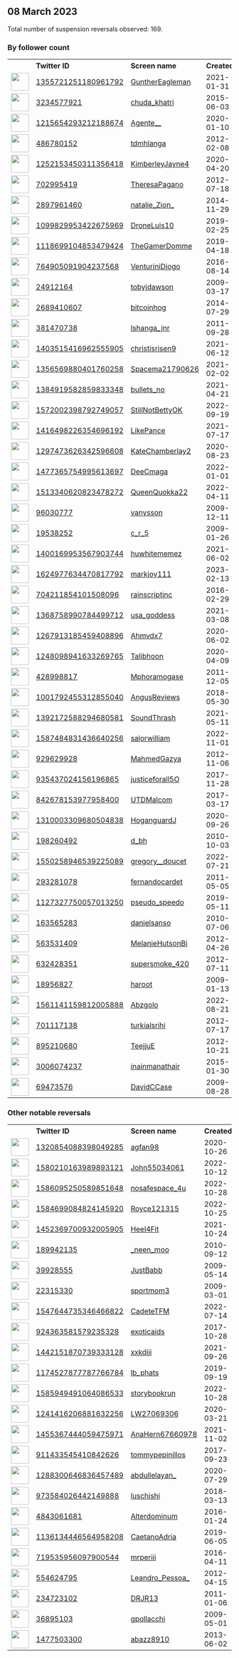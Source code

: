 
## 08 March 2023
Total number of suspension reversals observed: 169.

### By follower count
<table><tr><th></th><th align="left">Twitter ID</th><th align="left">Screen name</th>
<th align="left">Created</th><th align="left">Status</th><th align="left">Suspended</th><th align="left">Followers</th>
<tr><td><a href="https://pbs.twimg.com/profile_images/1606836521784512512/Xb-_cXXi_normal.jpg"><img src="https://pbs.twimg.com/profile_images/1606836521784512512/Xb-_cXXi_normal.jpg" width="40px" height="40px" align="center"/></a></td><td><a href="https://twitter.com/intent/user?user_id=1355721251180961792">1355721251180961792</a></td><td><a href="https://twitter.com/GuntherEagleman">GuntherEagleman</a></td><td>2021-01-31</td><td align="center"></td><td>2023-03-06</td><td>242226</td></tr>
<tr><td><a href="https://pbs.twimg.com/profile_images/1561130287656214528/XwDXUxrH_normal.jpg"><img src="https://pbs.twimg.com/profile_images/1561130287656214528/XwDXUxrH_normal.jpg" width="40px" height="40px" align="center"/></a></td><td><a href="https://twitter.com/intent/user?user_id=3234577921">3234577921</a></td><td><a href="https://twitter.com/chuda_khatri">chuda_khatri</a></td><td>2015-06-03</td><td align="center"></td><td>2022-12-08</td><td>11762</td></tr>
<tr><td><a href="https://pbs.twimg.com/profile_images/1629226431107547136/Z5zAeUvp_normal.jpg"><img src="https://pbs.twimg.com/profile_images/1629226431107547136/Z5zAeUvp_normal.jpg" width="40px" height="40px" align="center"/></a></td><td><a href="https://twitter.com/intent/user?user_id=1215654293212188674">1215654293212188674</a></td><td><a href="https://twitter.com/Agente__">Agente__</a></td><td>2020-01-10</td><td align="center"></td><td>2022-12-16</td><td>10055</td></tr>
<tr><td><a href="https://pbs.twimg.com/profile_images/1426265549143674880/J7EkXcJ3_normal.jpg"><img src="https://pbs.twimg.com/profile_images/1426265549143674880/J7EkXcJ3_normal.jpg" width="40px" height="40px" align="center"/></a></td><td><a href="https://twitter.com/intent/user?user_id=486780152">486780152</a></td><td><a href="https://twitter.com/tdmhlanga">tdmhlanga</a></td><td>2012-02-08</td><td align="center"></td><td>2022-12-22</td><td>9251</td></tr>
<tr><td><a href="https://pbs.twimg.com/profile_images/1633162270392844289/ofo19Bi1_normal.jpg"><img src="https://pbs.twimg.com/profile_images/1633162270392844289/ofo19Bi1_normal.jpg" width="40px" height="40px" align="center"/></a></td><td><a href="https://twitter.com/intent/user?user_id=1252153450311356418">1252153450311356418</a></td><td><a href="https://twitter.com/KimberleyJayne4">KimberleyJayne4</a></td><td>2020-04-20</td><td align="center"></td><td>2022-07-19</td><td>6767</td></tr>
<tr><td><a href="https://pbs.twimg.com/profile_images/1328113394185097220/tIlxBW2P_normal.jpg"><img src="https://pbs.twimg.com/profile_images/1328113394185097220/tIlxBW2P_normal.jpg" width="40px" height="40px" align="center"/></a></td><td><a href="https://twitter.com/intent/user?user_id=702995419">702995419</a></td><td><a href="https://twitter.com/TheresaPagano">TheresaPagano</a></td><td>2012-07-18</td><td align="center"></td><td></td><td>6256</td></tr>
<tr><td><a href="https://pbs.twimg.com/profile_images/1590416267080507393/mYLfZRlQ_normal.jpg"><img src="https://pbs.twimg.com/profile_images/1590416267080507393/mYLfZRlQ_normal.jpg" width="40px" height="40px" align="center"/></a></td><td><a href="https://twitter.com/intent/user?user_id=2897961460">2897961460</a></td><td><a href="https://twitter.com/natalie_Zion_">natalie_Zion_</a></td><td>2014-11-29</td><td align="center"></td><td>2023-02-27</td><td>3800</td></tr>
<tr><td><a href="https://pbs.twimg.com/profile_images/1544318631244349444/HnwtV_TR_normal.jpg"><img src="https://pbs.twimg.com/profile_images/1544318631244349444/HnwtV_TR_normal.jpg" width="40px" height="40px" align="center"/></a></td><td><a href="https://twitter.com/intent/user?user_id=1099829953422675969">1099829953422675969</a></td><td><a href="https://twitter.com/DroneLuis10">DroneLuis10</a></td><td>2019-02-25</td><td align="center"></td><td>2022-07-28</td><td>3760</td></tr>
<tr><td><a href="https://pbs.twimg.com/profile_images/1629015692845490176/tqGP7Ns8_normal.jpg"><img src="https://pbs.twimg.com/profile_images/1629015692845490176/tqGP7Ns8_normal.jpg" width="40px" height="40px" align="center"/></a></td><td><a href="https://twitter.com/intent/user?user_id=1118699104853479424">1118699104853479424</a></td><td><a href="https://twitter.com/TheGamerDomme">TheGamerDomme</a></td><td>2019-04-18</td><td align="center"></td><td>2022-04-14</td><td>3357</td></tr>
<tr><td><a href="https://pbs.twimg.com/profile_images/1363171599067840518/Y-75cVVK_normal.jpg"><img src="https://pbs.twimg.com/profile_images/1363171599067840518/Y-75cVVK_normal.jpg" width="40px" height="40px" align="center"/></a></td><td><a href="https://twitter.com/intent/user?user_id=764905091904237568">764905091904237568</a></td><td><a href="https://twitter.com/VenturiniDiogo">VenturiniDiogo</a></td><td>2016-08-14</td><td align="center"></td><td></td><td>3154</td></tr>
<tr><td><a href="https://pbs.twimg.com/profile_images/1488141205833662467/VXUYb13M_normal.jpg"><img src="https://pbs.twimg.com/profile_images/1488141205833662467/VXUYb13M_normal.jpg" width="40px" height="40px" align="center"/></a></td><td><a href="https://twitter.com/intent/user?user_id=24912164">24912164</a></td><td><a href="https://twitter.com/tobyjdawson">tobyjdawson</a></td><td>2009-03-17</td><td align="center"></td><td>2022-06-07</td><td>2762</td></tr>
<tr><td><a href="https://pbs.twimg.com/profile_images/1476896505374158848/Nm6-2nj1_normal.jpg"><img src="https://pbs.twimg.com/profile_images/1476896505374158848/Nm6-2nj1_normal.jpg" width="40px" height="40px" align="center"/></a></td><td><a href="https://twitter.com/intent/user?user_id=2689410607">2689410607</a></td><td><a href="https://twitter.com/bitcoinhog">bitcoinhog</a></td><td>2014-07-29</td><td align="center"></td><td>2022-08-12</td><td>2594</td></tr>
<tr><td><a href="https://pbs.twimg.com/profile_images/1633036634835877888/2eINZG6Y_normal.jpg"><img src="https://pbs.twimg.com/profile_images/1633036634835877888/2eINZG6Y_normal.jpg" width="40px" height="40px" align="center"/></a></td><td><a href="https://twitter.com/intent/user?user_id=381470738">381470738</a></td><td><a href="https://twitter.com/Ishanga_jnr">Ishanga_jnr</a></td><td>2011-09-28</td><td align="center"></td><td>2022-08-02</td><td>2436</td></tr>
<tr><td><a href="https://pbs.twimg.com/profile_images/1586464509031587841/9zFXp1hG_normal.jpg"><img src="https://pbs.twimg.com/profile_images/1586464509031587841/9zFXp1hG_normal.jpg" width="40px" height="40px" align="center"/></a></td><td><a href="https://twitter.com/intent/user?user_id=1403515416962555905">1403515416962555905</a></td><td><a href="https://twitter.com/christisrisen9">christisrisen9</a></td><td>2021-06-12</td><td align="center"></td><td>2023-02-09</td><td>2059</td></tr>
<tr><td><a href="https://pbs.twimg.com/profile_images/1438268421544759298/k2PHYjhb_normal.jpg"><img src="https://pbs.twimg.com/profile_images/1438268421544759298/k2PHYjhb_normal.jpg" width="40px" height="40px" align="center"/></a></td><td><a href="https://twitter.com/intent/user?user_id=1356569880401760258">1356569880401760258</a></td><td><a href="https://twitter.com/Spacema21790626">Spacema21790626</a></td><td>2021-02-02</td><td align="center"></td><td>2022-08-25</td><td>1962</td></tr>
<tr><td><a href="https://pbs.twimg.com/profile_images/1489676262872436737/_2mm_-8A_normal.jpg"><img src="https://pbs.twimg.com/profile_images/1489676262872436737/_2mm_-8A_normal.jpg" width="40px" height="40px" align="center"/></a></td><td><a href="https://twitter.com/intent/user?user_id=1384919582859833348">1384919582859833348</a></td><td><a href="https://twitter.com/bullets_no">bullets_no</a></td><td>2021-04-21</td><td align="center"></td><td>2022-08-03</td><td>1780</td></tr>
<tr><td><a href="https://pbs.twimg.com/profile_images/1572413794697224192/M-K70hFp_normal.jpg"><img src="https://pbs.twimg.com/profile_images/1572413794697224192/M-K70hFp_normal.jpg" width="40px" height="40px" align="center"/></a></td><td><a href="https://twitter.com/intent/user?user_id=1572002398792749057">1572002398792749057</a></td><td><a href="https://twitter.com/StillNotBettyOK">StillNotBettyOK</a></td><td>2022-09-19</td><td align="center"></td><td>2022-11-19</td><td>1730</td></tr>
<tr><td><a href="https://pbs.twimg.com/profile_images/1602525878717669377/Noz2e72W_normal.jpg"><img src="https://pbs.twimg.com/profile_images/1602525878717669377/Noz2e72W_normal.jpg" width="40px" height="40px" align="center"/></a></td><td><a href="https://twitter.com/intent/user?user_id=1416498226354696192">1416498226354696192</a></td><td><a href="https://twitter.com/LikePance">LikePance</a></td><td>2021-07-17</td><td align="center"></td><td>2022-12-26</td><td>1376</td></tr>
<tr><td><a href="https://pbs.twimg.com/profile_images/1395690412640198656/LcBbiFSE_normal.jpg"><img src="https://pbs.twimg.com/profile_images/1395690412640198656/LcBbiFSE_normal.jpg" width="40px" height="40px" align="center"/></a></td><td><a href="https://twitter.com/intent/user?user_id=1297473626342596608">1297473626342596608</a></td><td><a href="https://twitter.com/KateChamberlay2">KateChamberlay2</a></td><td>2020-08-23</td><td align="center"></td><td>2022-05-11</td><td>1359</td></tr>
<tr><td><a href="https://pbs.twimg.com/profile_images/1480337375511420938/EXrloKLV_normal.jpg"><img src="https://pbs.twimg.com/profile_images/1480337375511420938/EXrloKLV_normal.jpg" width="40px" height="40px" align="center"/></a></td><td><a href="https://twitter.com/intent/user?user_id=1477365754995613697">1477365754995613697</a></td><td><a href="https://twitter.com/DeeCmaga">DeeCmaga</a></td><td>2022-01-01</td><td align="center"></td><td>2022-09-17</td><td>1257</td></tr>
<tr><td><a href="https://pbs.twimg.com/profile_images/1626771719750033408/4Ixo3Mqx_normal.jpg"><img src="https://pbs.twimg.com/profile_images/1626771719750033408/4Ixo3Mqx_normal.jpg" width="40px" height="40px" align="center"/></a></td><td><a href="https://twitter.com/intent/user?user_id=1513340620823478272">1513340620823478272</a></td><td><a href="https://twitter.com/QueenQuokka22">QueenQuokka22</a></td><td>2022-04-11</td><td align="center"></td><td>2023-03-01</td><td>1233</td></tr>
<tr><td><a href="https://pbs.twimg.com/profile_images/1567833390597931008/nvi6cqZ2_normal.jpg"><img src="https://pbs.twimg.com/profile_images/1567833390597931008/nvi6cqZ2_normal.jpg" width="40px" height="40px" align="center"/></a></td><td><a href="https://twitter.com/intent/user?user_id=96030777">96030777</a></td><td><a href="https://twitter.com/vanysson">vanysson</a></td><td>2009-12-11</td><td align="center"></td><td>2022-10-23</td><td>1227</td></tr>
<tr><td><a href="https://pbs.twimg.com/profile_images/1064094813186867200/t7kqNsUC_normal.jpg"><img src="https://pbs.twimg.com/profile_images/1064094813186867200/t7kqNsUC_normal.jpg" width="40px" height="40px" align="center"/></a></td><td><a href="https://twitter.com/intent/user?user_id=19538252">19538252</a></td><td><a href="https://twitter.com/c_r_5">c_r_5</a></td><td>2009-01-26</td><td align="center"></td><td></td><td>1126</td></tr>
<tr><td><a href="https://pbs.twimg.com/profile_images/1633212079816724480/kEOilOoN_normal.jpg"><img src="https://pbs.twimg.com/profile_images/1633212079816724480/kEOilOoN_normal.jpg" width="40px" height="40px" align="center"/></a></td><td><a href="https://twitter.com/intent/user?user_id=1400169953567903744">1400169953567903744</a></td><td><a href="https://twitter.com/huwhitememez">huwhitememez</a></td><td>2021-06-02</td><td align="center"></td><td>2022-05-22</td><td>1116</td></tr>
<tr><td><a href="https://pbs.twimg.com/profile_images/1633191263297052672/-5xAHkHR_normal.jpg"><img src="https://pbs.twimg.com/profile_images/1633191263297052672/-5xAHkHR_normal.jpg" width="40px" height="40px" align="center"/></a></td><td><a href="https://twitter.com/intent/user?user_id=1624977634470817792">1624977634470817792</a></td><td><a href="https://twitter.com/markjoy111">markjoy111</a></td><td>2023-02-13</td><td align="center"></td><td>2023-02-24</td><td>1106</td></tr>
<tr><td><a href="https://pbs.twimg.com/profile_images/1467044870799953922/MNT-aghk_normal.jpg"><img src="https://pbs.twimg.com/profile_images/1467044870799953922/MNT-aghk_normal.jpg" width="40px" height="40px" align="center"/></a></td><td><a href="https://twitter.com/intent/user?user_id=704211854101508096">704211854101508096</a></td><td><a href="https://twitter.com/rainscriptinc">rainscriptinc</a></td><td>2016-02-29</td><td align="center"></td><td>2022-07-18</td><td>1040</td></tr>
<tr><td><a href="https://pbs.twimg.com/profile_images/1368869890279370754/RvF9wcm7_normal.jpg"><img src="https://pbs.twimg.com/profile_images/1368869890279370754/RvF9wcm7_normal.jpg" width="40px" height="40px" align="center"/></a></td><td><a href="https://twitter.com/intent/user?user_id=1368758990784499712">1368758990784499712</a></td><td><a href="https://twitter.com/usa_goddess">usa_goddess</a></td><td>2021-03-08</td><td align="center"></td><td></td><td>864</td></tr>
<tr><td><a href="https://pbs.twimg.com/profile_images/1632908928261533698/gAGqnlm1_normal.jpg"><img src="https://pbs.twimg.com/profile_images/1632908928261533698/gAGqnlm1_normal.jpg" width="40px" height="40px" align="center"/></a></td><td><a href="https://twitter.com/intent/user?user_id=1267913185459408896">1267913185459408896</a></td><td><a href="https://twitter.com/Ahmvdx7">Ahmvdx7</a></td><td>2020-06-02</td><td align="center"></td><td>2022-10-16</td><td>823</td></tr>
<tr><td><a href="https://pbs.twimg.com/profile_images/1628108910023278607/b9kSmvfn_normal.jpg"><img src="https://pbs.twimg.com/profile_images/1628108910023278607/b9kSmvfn_normal.jpg" width="40px" height="40px" align="center"/></a></td><td><a href="https://twitter.com/intent/user?user_id=1248098941633269765">1248098941633269765</a></td><td><a href="https://twitter.com/Talibhoon">Talibhoon</a></td><td>2020-04-09</td><td align="center"></td><td>2022-08-19</td><td>795</td></tr>
<tr><td><a href="https://pbs.twimg.com/profile_images/1584765237038817280/dhfuvu9R_normal.jpg"><img src="https://pbs.twimg.com/profile_images/1584765237038817280/dhfuvu9R_normal.jpg" width="40px" height="40px" align="center"/></a></td><td><a href="https://twitter.com/intent/user?user_id=428998817">428998817</a></td><td><a href="https://twitter.com/Mphoramogase">Mphoramogase</a></td><td>2011-12-05</td><td align="center"></td><td>2023-02-14</td><td>773</td></tr>
<tr><td><a href="https://pbs.twimg.com/profile_images/1479555818722840584/DwtcPgxv_normal.jpg"><img src="https://pbs.twimg.com/profile_images/1479555818722840584/DwtcPgxv_normal.jpg" width="40px" height="40px" align="center"/></a></td><td><a href="https://twitter.com/intent/user?user_id=1001792455312855040">1001792455312855040</a></td><td><a href="https://twitter.com/AngusReviews">AngusReviews</a></td><td>2018-05-30</td><td align="center"></td><td></td><td>763</td></tr>
<tr><td><a href="https://pbs.twimg.com/profile_images/1548857031599210496/Az3wQI4D_normal.jpg"><img src="https://pbs.twimg.com/profile_images/1548857031599210496/Az3wQI4D_normal.jpg" width="40px" height="40px" align="center"/></a></td><td><a href="https://twitter.com/intent/user?user_id=1392172588294680581">1392172588294680581</a></td><td><a href="https://twitter.com/SoundThrash">SoundThrash</a></td><td>2021-05-11</td><td align="center"></td><td>2022-08-17</td><td>721</td></tr>
<tr><td><a href="https://pbs.twimg.com/profile_images/1587484947568558080/NIQemS83_normal.jpg"><img src="https://pbs.twimg.com/profile_images/1587484947568558080/NIQemS83_normal.jpg" width="40px" height="40px" align="center"/></a></td><td><a href="https://twitter.com/intent/user?user_id=1587484831436640256">1587484831436640256</a></td><td><a href="https://twitter.com/salorwilliam">salorwilliam</a></td><td>2022-11-01</td><td align="center"></td><td>2023-01-05</td><td>721</td></tr>
<tr><td><a href="https://pbs.twimg.com/profile_images/1586061082946322436/BskoxWWY_normal.jpg"><img src="https://pbs.twimg.com/profile_images/1586061082946322436/BskoxWWY_normal.jpg" width="40px" height="40px" align="center"/></a></td><td><a href="https://twitter.com/intent/user?user_id=929629928">929629928</a></td><td><a href="https://twitter.com/MahmedGazya">MahmedGazya</a></td><td>2012-11-06</td><td align="center"></td><td>2022-11-04</td><td>698</td></tr>
<tr><td><a href="https://pbs.twimg.com/profile_images/937043950468083712/hUdhLOPv_normal.jpg"><img src="https://pbs.twimg.com/profile_images/937043950468083712/hUdhLOPv_normal.jpg" width="40px" height="40px" align="center"/></a></td><td><a href="https://twitter.com/intent/user?user_id=935437024156196865">935437024156196865</a></td><td><a href="https://twitter.com/justiceforall5O">justiceforall5O</a></td><td>2017-11-28</td><td align="center"></td><td>2022-11-15</td><td>668</td></tr>
<tr><td><a href="https://pbs.twimg.com/profile_images/1625849565093171206/5m4_me8q_normal.jpg"><img src="https://pbs.twimg.com/profile_images/1625849565093171206/5m4_me8q_normal.jpg" width="40px" height="40px" align="center"/></a></td><td><a href="https://twitter.com/intent/user?user_id=842678153977958400">842678153977958400</a></td><td><a href="https://twitter.com/UTDMalcom">UTDMalcom</a></td><td>2017-03-17</td><td align="center"></td><td>2022-10-22</td><td>555</td></tr>
<tr><td><a href="https://pbs.twimg.com/profile_images/1545272914316075008/s8es1zbm_normal.jpg"><img src="https://pbs.twimg.com/profile_images/1545272914316075008/s8es1zbm_normal.jpg" width="40px" height="40px" align="center"/></a></td><td><a href="https://twitter.com/intent/user?user_id=1310003309680504838">1310003309680504838</a></td><td><a href="https://twitter.com/HoganguardJ">HoganguardJ</a></td><td>2020-09-26</td><td align="center"></td><td>2022-10-29</td><td>531</td></tr>
<tr><td><a href="https://pbs.twimg.com/profile_images/1060730047198314496/5nlCvsF-_normal.jpg"><img src="https://pbs.twimg.com/profile_images/1060730047198314496/5nlCvsF-_normal.jpg" width="40px" height="40px" align="center"/></a></td><td><a href="https://twitter.com/intent/user?user_id=198260492">198260492</a></td><td><a href="https://twitter.com/d_bh">d_bh</a></td><td>2010-10-03</td><td align="center"></td><td>2022-07-25</td><td>517</td></tr>
<tr><td><a href="https://pbs.twimg.com/profile_images/1628144667895160832/E5oJH1RZ_normal.jpg"><img src="https://pbs.twimg.com/profile_images/1628144667895160832/E5oJH1RZ_normal.jpg" width="40px" height="40px" align="center"/></a></td><td><a href="https://twitter.com/intent/user?user_id=1550258946539225089">1550258946539225089</a></td><td><a href="https://twitter.com/gregory__doucet">gregory__doucet</a></td><td>2022-07-21</td><td align="center"></td><td>2022-10-31</td><td>512</td></tr>
<tr><td><a href="https://pbs.twimg.com/profile_images/1633175992775720962/aUAvCHR1_normal.jpg"><img src="https://pbs.twimg.com/profile_images/1633175992775720962/aUAvCHR1_normal.jpg" width="40px" height="40px" align="center"/></a></td><td><a href="https://twitter.com/intent/user?user_id=293281078">293281078</a></td><td><a href="https://twitter.com/fernandocardet">fernandocardet</a></td><td>2011-05-05</td><td align="center"></td><td>2022-07-22</td><td>509</td></tr>
<tr><td><a href="https://pbs.twimg.com/profile_images/1580246242017349634/OI1_AA49_normal.jpg"><img src="https://pbs.twimg.com/profile_images/1580246242017349634/OI1_AA49_normal.jpg" width="40px" height="40px" align="center"/></a></td><td><a href="https://twitter.com/intent/user?user_id=1127327750057013250">1127327750057013250</a></td><td><a href="https://twitter.com/pseudo_speedo">pseudo_speedo</a></td><td>2019-05-11</td><td align="center"></td><td>2022-11-15</td><td>473</td></tr>
<tr><td><a href="https://pbs.twimg.com/profile_images/1269058959983460354/UWWwp3ig_normal.jpg"><img src="https://pbs.twimg.com/profile_images/1269058959983460354/UWWwp3ig_normal.jpg" width="40px" height="40px" align="center"/></a></td><td><a href="https://twitter.com/intent/user?user_id=163565283">163565283</a></td><td><a href="https://twitter.com/danielsanso">danielsanso</a></td><td>2010-07-06</td><td align="center">🔒</td><td>2022-07-18</td><td>445</td></tr>
<tr><td><a href="https://pbs.twimg.com/profile_images/861975155928477696/NRLGbCPi_normal.jpg"><img src="https://pbs.twimg.com/profile_images/861975155928477696/NRLGbCPi_normal.jpg" width="40px" height="40px" align="center"/></a></td><td><a href="https://twitter.com/intent/user?user_id=563531409">563531409</a></td><td><a href="https://twitter.com/MelanieHutsonBi">MelanieHutsonBi</a></td><td>2012-04-26</td><td align="center"></td><td>2022-12-06</td><td>420</td></tr>
<tr><td><a href="https://pbs.twimg.com/profile_images/914612539836784641/Kt1C2DzV_normal.jpg"><img src="https://pbs.twimg.com/profile_images/914612539836784641/Kt1C2DzV_normal.jpg" width="40px" height="40px" align="center"/></a></td><td><a href="https://twitter.com/intent/user?user_id=632428351">632428351</a></td><td><a href="https://twitter.com/supersmoke_420">supersmoke_420</a></td><td>2012-07-11</td><td align="center"></td><td></td><td>410</td></tr>
<tr><td><a href="https://pbs.twimg.com/profile_images/475275902/j007_normal.png"><img src="https://pbs.twimg.com/profile_images/475275902/j007_normal.png" width="40px" height="40px" align="center"/></a></td><td><a href="https://twitter.com/intent/user?user_id=18956827">18956827</a></td><td><a href="https://twitter.com/haroot">haroot</a></td><td>2009-01-13</td><td align="center"></td><td></td><td>396</td></tr>
<tr><td><a href="https://pbs.twimg.com/profile_images/1624419114486751236/UP6PeAQK_normal.jpg"><img src="https://pbs.twimg.com/profile_images/1624419114486751236/UP6PeAQK_normal.jpg" width="40px" height="40px" align="center"/></a></td><td><a href="https://twitter.com/intent/user?user_id=1561141159812005888">1561141159812005888</a></td><td><a href="https://twitter.com/Abzgolo">Abzgolo</a></td><td>2022-08-21</td><td align="center"></td><td>2023-01-07</td><td>350</td></tr>
<tr><td><a href="https://pbs.twimg.com/profile_images/1614123081986969600/jRvNum1c_normal.jpg"><img src="https://pbs.twimg.com/profile_images/1614123081986969600/jRvNum1c_normal.jpg" width="40px" height="40px" align="center"/></a></td><td><a href="https://twitter.com/intent/user?user_id=701117138">701117138</a></td><td><a href="https://twitter.com/turkialsrihi">turkialsrihi</a></td><td>2012-07-17</td><td align="center"></td><td>2023-02-04</td><td>343</td></tr>
<tr><td><a href="https://pbs.twimg.com/profile_images/1567842190650490882/LhCq8JFA_normal.jpg"><img src="https://pbs.twimg.com/profile_images/1567842190650490882/LhCq8JFA_normal.jpg" width="40px" height="40px" align="center"/></a></td><td><a href="https://twitter.com/intent/user?user_id=895210680">895210680</a></td><td><a href="https://twitter.com/TeejjuE">TeejjuE</a></td><td>2012-10-21</td><td align="center"></td><td>2022-12-26</td><td>323</td></tr>
<tr><td><a href="https://pbs.twimg.com/profile_images/1375421411339173888/OzWZEJEX_normal.jpg"><img src="https://pbs.twimg.com/profile_images/1375421411339173888/OzWZEJEX_normal.jpg" width="40px" height="40px" align="center"/></a></td><td><a href="https://twitter.com/intent/user?user_id=3006074237">3006074237</a></td><td><a href="https://twitter.com/inainmanathair">inainmanathair</a></td><td>2015-01-30</td><td align="center">🔒</td><td></td><td>302</td></tr>
<tr><td><a href="https://pbs.twimg.com/profile_images/378800000169172421/438d3051168b38818f6803f6918b334c_normal.jpeg"><img src="https://pbs.twimg.com/profile_images/378800000169172421/438d3051168b38818f6803f6918b334c_normal.jpeg" width="40px" height="40px" align="center"/></a></td><td><a href="https://twitter.com/intent/user?user_id=69473576">69473576</a></td><td><a href="https://twitter.com/DavidCCase">DavidCCase</a></td><td>2009-08-28</td><td align="center"></td><td>2022-07-13</td><td>291</td></tr>
</table>

### Other notable reversals
<table><tr><th></th><th align="left">Twitter ID</th><th align="left">Screen name</th>
<th align="left">Created</th><th align="left">Status</th><th align="left">Suspended</th><th align="left">Followers</th>
<tr><td><a href="https://pbs.twimg.com/profile_images/1320854309207158784/aLvYYq_Q_normal.jpg"><img src="https://pbs.twimg.com/profile_images/1320854309207158784/aLvYYq_Q_normal.jpg" width="40px" height="40px" align="center"/></a></td><td><a href="https://twitter.com/intent/user?user_id=1320854088398049285">1320854088398049285</a></td><td><a href="https://twitter.com/agfan98">agfan98</a></td><td>2020-10-26</td><td align="center"></td><td>2023-02-23</td><td>79</td></tr>
<tr><td><a href="https://pbs.twimg.com/profile_images/1597752046857617409/sQOBY-OY_normal.jpg"><img src="https://pbs.twimg.com/profile_images/1597752046857617409/sQOBY-OY_normal.jpg" width="40px" height="40px" align="center"/></a></td><td><a href="https://twitter.com/intent/user?user_id=1580210163989893121">1580210163989893121</a></td><td><a href="https://twitter.com/John55034061">John55034061</a></td><td>2022-10-12</td><td align="center"></td><td>2022-12-01</td><td>27</td></tr>
<tr><td><a href="https://pbs.twimg.com/profile_images/1586095410027941896/iJBN_yAv_normal.jpg"><img src="https://pbs.twimg.com/profile_images/1586095410027941896/iJBN_yAv_normal.jpg" width="40px" height="40px" align="center"/></a></td><td><a href="https://twitter.com/intent/user?user_id=1586095250589851648">1586095250589851648</a></td><td><a href="https://twitter.com/nosafespace_4u">nosafespace_4u</a></td><td>2022-10-28</td><td align="center"></td><td>2023-03-02</td><td>30</td></tr>
<tr><td><a href="https://pbs.twimg.com/profile_images/1598909951346241536/OMZ-zTJt_normal.jpg"><img src="https://pbs.twimg.com/profile_images/1598909951346241536/OMZ-zTJt_normal.jpg" width="40px" height="40px" align="center"/></a></td><td><a href="https://twitter.com/intent/user?user_id=1584699084824145920">1584699084824145920</a></td><td><a href="https://twitter.com/Royce121315">Royce121315</a></td><td>2022-10-25</td><td align="center"></td><td>2023-02-24</td><td>30</td></tr>
<tr><td><a href="https://pbs.twimg.com/profile_images/1609511853255757824/2ccUPCmI_normal.jpg"><img src="https://pbs.twimg.com/profile_images/1609511853255757824/2ccUPCmI_normal.jpg" width="40px" height="40px" align="center"/></a></td><td><a href="https://twitter.com/intent/user?user_id=1452369700932005905">1452369700932005905</a></td><td><a href="https://twitter.com/Heel4Fit">Heel4Fit</a></td><td>2021-10-24</td><td align="center"></td><td>2023-03-02</td><td>69</td></tr>
<tr><td><a href="https://pbs.twimg.com/profile_images/1325502729385611264/WARH-Dhw_normal.jpg"><img src="https://pbs.twimg.com/profile_images/1325502729385611264/WARH-Dhw_normal.jpg" width="40px" height="40px" align="center"/></a></td><td><a href="https://twitter.com/intent/user?user_id=189942135">189942135</a></td><td><a href="https://twitter.com/_neen_moo">_neen_moo</a></td><td>2010-09-12</td><td align="center"></td><td>2022-12-12</td><td>138</td></tr>
<tr><td><a href="https://pbs.twimg.com/profile_images/747111174802550784/VGXIZOG0_normal.jpg"><img src="https://pbs.twimg.com/profile_images/747111174802550784/VGXIZOG0_normal.jpg" width="40px" height="40px" align="center"/></a></td><td><a href="https://twitter.com/intent/user?user_id=39928555">39928555</a></td><td><a href="https://twitter.com/JustBabb">JustBabb</a></td><td>2009-05-14</td><td align="center"></td><td>2022-12-03</td><td>18</td></tr>
<tr><td><a href="https://pbs.twimg.com/profile_images/1615340854067212288/WA1QGMye_normal.jpg"><img src="https://pbs.twimg.com/profile_images/1615340854067212288/WA1QGMye_normal.jpg" width="40px" height="40px" align="center"/></a></td><td><a href="https://twitter.com/intent/user?user_id=22315330">22315330</a></td><td><a href="https://twitter.com/sportmom3">sportmom3</a></td><td>2009-03-01</td><td align="center"></td><td>2023-02-08</td><td>21</td></tr>
<tr><td><a href="https://pbs.twimg.com/profile_images/1595468462037639174/uo5BaJAx_normal.jpg"><img src="https://pbs.twimg.com/profile_images/1595468462037639174/uo5BaJAx_normal.jpg" width="40px" height="40px" align="center"/></a></td><td><a href="https://twitter.com/intent/user?user_id=1547644735346466822">1547644735346466822</a></td><td><a href="https://twitter.com/CadeteTFM">CadeteTFM</a></td><td>2022-07-14</td><td align="center"></td><td>2022-12-01</td><td>108</td></tr>
<tr><td><a href="https://pbs.twimg.com/profile_images/1220491787938254849/XpPzd5vU_normal.jpg"><img src="https://pbs.twimg.com/profile_images/1220491787938254849/XpPzd5vU_normal.jpg" width="40px" height="40px" align="center"/></a></td><td><a href="https://twitter.com/intent/user?user_id=924363581579235328">924363581579235328</a></td><td><a href="https://twitter.com/exoticaids">exoticaids</a></td><td>2017-10-28</td><td align="center"></td><td>2022-12-11</td><td>61</td></tr>
<tr><td><a href="https://pbs.twimg.com/profile_images/1623408178267410433/1LhmYpb2_normal.jpg"><img src="https://pbs.twimg.com/profile_images/1623408178267410433/1LhmYpb2_normal.jpg" width="40px" height="40px" align="center"/></a></td><td><a href="https://twitter.com/intent/user?user_id=1442151870739333128">1442151870739333128</a></td><td><a href="https://twitter.com/xxkdiii">xxkdiii</a></td><td>2021-09-26</td><td align="center"></td><td>2023-02-12</td><td>60</td></tr>
<tr><td><a href="https://pbs.twimg.com/profile_images/1486501796126212097/ZQyoIhxq_normal.jpg"><img src="https://pbs.twimg.com/profile_images/1486501796126212097/ZQyoIhxq_normal.jpg" width="40px" height="40px" align="center"/></a></td><td><a href="https://twitter.com/intent/user?user_id=1174527877787766784">1174527877787766784</a></td><td><a href="https://twitter.com/lb_phats">lb_phats</a></td><td>2019-09-19</td><td align="center"></td><td>2022-12-20</td><td>24</td></tr>
<tr><td><a href="https://pbs.twimg.com/profile_images/1585949568285433859/6B8jnIvh_normal.png"><img src="https://pbs.twimg.com/profile_images/1585949568285433859/6B8jnIvh_normal.png" width="40px" height="40px" align="center"/></a></td><td><a href="https://twitter.com/intent/user?user_id=1585949491064086533">1585949491064086533</a></td><td><a href="https://twitter.com/storybookrun">storybookrun</a></td><td>2022-10-28</td><td align="center"></td><td>2022-12-27</td><td>0</td></tr>
<tr><td><a href="https://pbs.twimg.com/profile_images/1241760349059252225/od9SJ_-o_normal.jpg"><img src="https://pbs.twimg.com/profile_images/1241760349059252225/od9SJ_-o_normal.jpg" width="40px" height="40px" align="center"/></a></td><td><a href="https://twitter.com/intent/user?user_id=1241416206881632256">1241416206881632256</a></td><td><a href="https://twitter.com/LW27069306">LW27069306</a></td><td>2020-03-21</td><td align="center"></td><td>2022-07-16</td><td>216</td></tr>
<tr><td><a href="https://pbs.twimg.com/profile_images/1626057163864170498/lmGt8FIe_normal.jpg"><img src="https://pbs.twimg.com/profile_images/1626057163864170498/lmGt8FIe_normal.jpg" width="40px" height="40px" align="center"/></a></td><td><a href="https://twitter.com/intent/user?user_id=1455367444059475971">1455367444059475971</a></td><td><a href="https://twitter.com/AnaHern67660978">AnaHern67660978</a></td><td>2021-11-02</td><td align="center"></td><td>2023-02-26</td><td>1</td></tr>
<tr><td><a href="https://pbs.twimg.com/profile_images/1173043221103968257/GORkVeEY_normal.jpg"><img src="https://pbs.twimg.com/profile_images/1173043221103968257/GORkVeEY_normal.jpg" width="40px" height="40px" align="center"/></a></td><td><a href="https://twitter.com/intent/user?user_id=911433545410842626">911433545410842626</a></td><td><a href="https://twitter.com/tommypepinillos">tommypepinillos</a></td><td>2017-09-23</td><td align="center"></td><td>2022-12-20</td><td>167</td></tr>
<tr><td><a href="https://pbs.twimg.com/profile_images/1316173172266369025/CT6M7XSC_normal.jpg"><img src="https://pbs.twimg.com/profile_images/1316173172266369025/CT6M7XSC_normal.jpg" width="40px" height="40px" align="center"/></a></td><td><a href="https://twitter.com/intent/user?user_id=1288300646836457489">1288300646836457489</a></td><td><a href="https://twitter.com/abdullelayan_">abdullelayan_</a></td><td>2020-07-29</td><td align="center">🔒</td><td>2023-02-03</td><td>5</td></tr>
<tr><td><a href="https://pbs.twimg.com/profile_images/974488380422541312/25QlQS5r_normal.jpg"><img src="https://pbs.twimg.com/profile_images/974488380422541312/25QlQS5r_normal.jpg" width="40px" height="40px" align="center"/></a></td><td><a href="https://twitter.com/intent/user?user_id=973584026442149888">973584026442149888</a></td><td><a href="https://twitter.com/luschishi">luschishi</a></td><td>2018-03-13</td><td align="center"></td><td>2023-01-09</td><td>74</td></tr>
<tr><td><a href="https://pbs.twimg.com/profile_images/1600189859053854720/QUFtSmlI_normal.jpg"><img src="https://pbs.twimg.com/profile_images/1600189859053854720/QUFtSmlI_normal.jpg" width="40px" height="40px" align="center"/></a></td><td><a href="https://twitter.com/intent/user?user_id=4843061681">4843061681</a></td><td><a href="https://twitter.com/Alterdominum">Alterdominum</a></td><td>2016-01-24</td><td align="center"></td><td>2022-12-07</td><td>52</td></tr>
<tr><td><a href="https://pbs.twimg.com/profile_images/1529642984962244608/Wnf_D8gn_normal.jpg"><img src="https://pbs.twimg.com/profile_images/1529642984962244608/Wnf_D8gn_normal.jpg" width="40px" height="40px" align="center"/></a></td><td><a href="https://twitter.com/intent/user?user_id=1136134446564958208">1136134446564958208</a></td><td><a href="https://twitter.com/CaetanoAdria">CaetanoAdria</a></td><td>2019-06-05</td><td align="center"></td><td>2022-11-20</td><td>26</td></tr>
<tr><td><a href="https://pbs.twimg.com/profile_images/1593219662778667017/VUpfbs-n_normal.jpg"><img src="https://pbs.twimg.com/profile_images/1593219662778667017/VUpfbs-n_normal.jpg" width="40px" height="40px" align="center"/></a></td><td><a href="https://twitter.com/intent/user?user_id=719535956097900544">719535956097900544</a></td><td><a href="https://twitter.com/mrperiii">mrperiii</a></td><td>2016-04-11</td><td align="center"></td><td>2022-11-24</td><td>76</td></tr>
<tr><td><a href="https://pbs.twimg.com/profile_images/1608405870848708608/V1KJt3Ui_normal.jpg"><img src="https://pbs.twimg.com/profile_images/1608405870848708608/V1KJt3Ui_normal.jpg" width="40px" height="40px" align="center"/></a></td><td><a href="https://twitter.com/intent/user?user_id=554624795">554624795</a></td><td><a href="https://twitter.com/Leandro_Pessoa_">Leandro_Pessoa_</a></td><td>2012-04-15</td><td align="center"></td><td>2023-01-13</td><td>115</td></tr>
<tr><td><a href="https://abs.twimg.com/sticky/default_profile_images/default_profile_normal.png"><img src="https://abs.twimg.com/sticky/default_profile_images/default_profile_normal.png" width="40px" height="40px" align="center"/></a></td><td><a href="https://twitter.com/intent/user?user_id=234723102">234723102</a></td><td><a href="https://twitter.com/DRJR13">DRJR13</a></td><td>2011-01-06</td><td align="center"></td><td>2022-11-24</td><td>22</td></tr>
<tr><td><a href="https://pbs.twimg.com/profile_images/520811688220565504/2x4iEGKJ_normal.jpeg"><img src="https://pbs.twimg.com/profile_images/520811688220565504/2x4iEGKJ_normal.jpeg" width="40px" height="40px" align="center"/></a></td><td><a href="https://twitter.com/intent/user?user_id=36895103">36895103</a></td><td><a href="https://twitter.com/gpollacchi">gpollacchi</a></td><td>2009-05-01</td><td align="center"></td><td>2023-01-21</td><td>2</td></tr>
<tr><td><a href="https://pbs.twimg.com/profile_images/1439902359383990272/ngZjwiSW_normal.jpg"><img src="https://pbs.twimg.com/profile_images/1439902359383990272/ngZjwiSW_normal.jpg" width="40px" height="40px" align="center"/></a></td><td><a href="https://twitter.com/intent/user?user_id=1477503300">1477503300</a></td><td><a href="https://twitter.com/abazz8910">abazz8910</a></td><td>2013-06-02</td><td align="center"></td><td>2023-02-14</td><td>105</td></tr>
</table>
